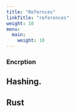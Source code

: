 ```yaml
---
title: "Refernces"
linkTitle: "references"
weight: 10
menu:
  main:
    weight: 10
---
```


### Encrption

## Hashing.

## Rust
